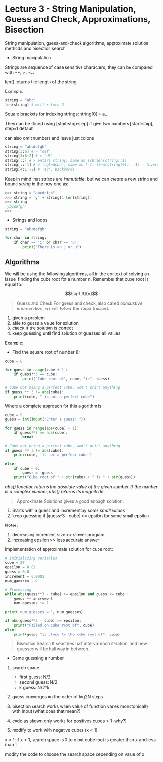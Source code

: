 # Lecture 3 - String Manipulation, Guess and Check, Approximations, Bisection

String manipulation, guess-and-check algorithms, approximate solution methods and bisection search.

- String manipulation

Strings are sequence of case sensitive characters, they can be compared with ==, >, <...

len() returns the length of the string

Example:

```py
string = "abc"
len(string) # will return 3
```

Square brackets for indexing strings: string[0] = a...

They can be sliced using [start:stop:step]
if give two numbers [start:stop], step=1 default

can also omit numbers and leave just colons

```py
string = "abcdefgh"
string[3:6] # > "def"
string[3:6:2] # > "df"
string[::] # > entire string, same as s[0:len(string):1]
string[::-1] # > 'hgfedcba', same as [-1:-(len(string)+1): -1] - Inverse of a string
string[4:1:-2] # 'ec', backwards
```

Keep in mind that strings are *immutable*, but we can *create* a new string and bound _string_ to the new one as:

```py
>>> string = "abcdefgh"
>>> string = 'y' + string[1:len(string)]
>>> string
'ybcdefgh'
>>>
```

- Strings and loops

```py
string = "abcdefgh"

for char in string:
    if char == 'i' or char == 'u':
        print("There is an i or u")
```

## Algorithms

We will be using the following algorithms, all in the context of solving an issue: finding the cube root for a number $n$. Remember that cube root is equal to:

$$\sqrt[3]{n}$$

> Guess and Check
For guess and check, also called _exhaustive enumeration_, we will follow the steps (recipe):

1. given a problem
2. able to guess a value for solution
3. check if the solution is correct
4. keep guessing until find solution *or* guessed all values

Example:

- Find the square root of number 8:

```py
cube = 8

for guess in range(cube + 1):
    if guess**3 == cube:
        print("Cube root of", cube, "is", guess)

# Cube not being a perfect cube, won't print anything
if guess ** 3 != abs(cube):
    print(cube, " is not a perfect cube")
```

Where a complete approach for this algorithm is:

```py
cube = 9
guess = int(input("Enter a guess: "))

for guess in range(abs(cube) + 1):
    if guess**3 >= abs(cube):
        break

# Cube not being a perfect cube, won't print anything
if guess ** 3 != abs(cube):
    print(cube, "is not a perfect cube")

else:
    if cube < 0:
        guess = -guess
    print("Cube root of " + str(cube) + " is " + str(guess))
```

_abs() function returns the absolute value of the given number. If the number is a complex number, abs() returns its magnitude._

> Approximate Solutions
gives a good enough solution.

1. Starts with a guess and increment by some _small values_
2. keep guessing if |guess^3 - cube| >= epsilon for some small epsilon

Notes:

1. decreasing increment size >> slower program
2. increasing epsilon >> less accurate answer

Implementation of approximate solution for cube root:

```py
# Initializing variables
cube = 27
epsilon = 0.01
guess = 0.0
increment = 0.0001
num_guesses = 0

# Processing
while abs(guess**3 - cube) >= epsilon and guess <= cube :
    guess += increment
    num_guesses += 1

print('num_guesses = ', num_guesses)

if abs(guess**3 - cube) >= epsilon:
    print("Failed on cube root of", cube)
else:
    print(guess "is close to the cube root of", cube)
```

> Bisection Search
It searches half interval each iteration, and new guesses will be halfway in between.

- Game guessing a number

1. search space
    - first guess: N/2
    - second guess: N/2
    - k guess: N/2^k

2. guess converges on the order of log2N steps

3. bisection search works when value of function varies monotonically with input (what does that mean?)

4. code as shown only works for positives cubes > 1 (why?)

5. modify to work with negative cubes (x < 1)

x < 1:
if x < 1, search space is 0 to x but cube root is greater than x and less than 1

modify the code to choose the search space depending on value of x


